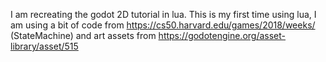 I am recreating the godot 2D tutorial in lua. This is my first time using lua, I am using a bit of code from https://cs50.harvard.edu/games/2018/weeks/ (StateMachine) and art assets from https://godotengine.org/asset-library/asset/515
